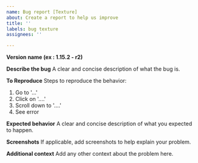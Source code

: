 ```yaml
---
name: Bug report [Texture]
about: Create a report to help us improve
title: ''
labels: bug texture
assignees: ''

---
```


**Version name (ex : 1.15.2 - r2)**

**Describe the bug**
A clear and concise description of what the bug is.

**To Reproduce**
Steps to reproduce the behavior:
1. Go to '...'
2. Click on '....'
3. Scroll down to '....'
4. See error

**Expected behavior**
A clear and concise description of what you expected to happen.

**Screenshots**
If applicable, add screenshots to help explain your problem.

**Additional context**
Add any other context about the problem here.